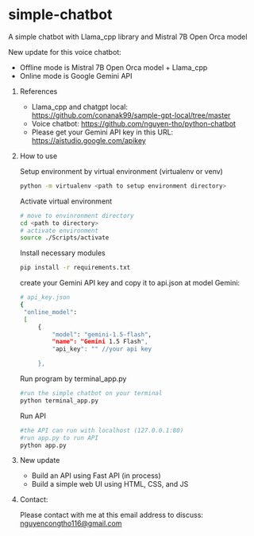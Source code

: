 # simple-chatbot
A simple chatbot with Llama_cpp library and Mistral 7B Open Orca model

New update for this voice chatbot:
- Offline mode is Mistral 7B Open Orca model + Llama_cpp
- Online mode is Google Gemini API
1. References
   - Llama_cpp and chatgpt local:  https://github.com/conanak99/sample-gpt-local/tree/master
   - Voice chatbot: https://github.com/nguyen-tho/python-chatbot
   - Please get your Gemini API key in this URL: https://aistudio.google.com/apikey
2. How to use

   Setup environment by virtual environment (virtualenv or venv)
   ```sh
   python -m virtualenv <path to setup environment directory>
   ```
   Activate virtual environment
   ```sh
   # move to envinronment directory
   cd <path to directory>
   # activate environment
   source ./Scripts/activate
   ```
   Install necessary modules
   ```sh
   pip install -r requirements.txt
   ```
   create your Gemini API key and copy it to api.json at model Gemini:
   ```sh
   # api_key.json
   {
    "online_model":
    [
        {
            "model": "gemini-1.5-flash",
            "name": "Gemini 1.5 Flash",
            "api_key": "" //your api key

        },
   ```
   Run program by terminal_app.py
   ```sh
   #run the simple chatbot on your terminal
   python terminal_app.py
   ```
   Run API
   ```sh
   #the API can run with localhost (127.0.0.1:80)
   #run app.py to run API
   python app.py
   ```
4. New update
   - Build an API using Fast API (in process)
   - Build a simple web UI using HTML, CSS, and JS  
5. Contact:

    Please contact with me at this email address to discuss: nguyencongtho116@gmail.com
